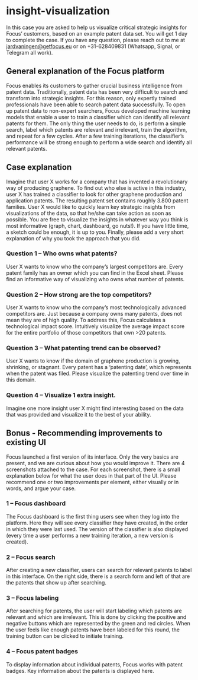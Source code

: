 # insight-visualization

In this case you are asked to help us visualize critical strategic insights for Focus’ customers, based on an example patent data set. You will get 1 day to complete the case. If you have any question, please reach out to me at jardvaningen@getfocus.eu or on +31-628409831 (Whatsapp, Signal, or Telegram all work).

## General explanation of the Focus platform

Focus enables its customers to gather crucial business intelligence from patent data. Traditionally, patent data has been very difficult to search and transform into strategic insights. For this reason, only expertly trained professionals have been able to search patent data successfully. To open up patent data to non-expert searchers, Focus developed machine learning models that enable a user to train a classifier which can identify all relevant patents for them. The only thing the user needs to do, is perform a simple search, label which patents are relevant and irrelevant, train the algorithm, and repeat for a few cycles. After a few training iterations, the classifier’s performance will be strong enough to perform a wide search and identify all relevant patents.

## Case explanation

Imagine that user X works for a company that has invented a revolutionary way of producing graphene. To find out who else is active in this industry, user X has trained a classifier to look for other graphene production and application patents. The resulting patent set contains roughly 3.800 patent families. User X would like to quickly learn key strategic insights from visualizations of the data, so that he/she can take action as soon as possible. You are free to visualize the insights in whatever way you think is most informative (graph, chart, dashboard, go nuts!). If you have little time, a sketch could be enough, it is up to you. Finally, please add a very short explanation of why you took the approach that you did.

### Question 1 – Who owns what patents?

User X wants to know who the company’s largest competitors are. Every patent family has an owner which you can find in the Excel sheet. Please find an informative way of visualizing who owns what number of patents.

### Question 2 – How strong are the top competitors?

User X wants to know who the company’s most technologically advanced competitors are. Just because a company owns many patents, does not mean they are of high quality. To address this, Focus calculates a technological impact score. Intuitively visualize the average impact score for the entire portfolio of those competitors that own >20 patents.

### Question 3 – What patenting trend can be observed?

User X wants to know if the domain of graphene production is growing, shrinking, or stagnant. Every patent has a ‘patenting date’, which represents when the patent was filed. Please visualize the patenting trend over time in this domain.

### Question 4 – Visualize 1 extra insight.

Imagine one more insight user X might find interesting based on the data that was provided and visualize it to the best of your ability.
 
## Bonus - Recommending improvements to existing UI

Focus launched a first version of its interface. Only the very basics are present, and we are curious about how you would improve it. There are 4 screenshots attached to the case. For each screenshot, there is a small explanation below for what the user does in that part of the UI. Please recommend one or two improvements per element, either visually or in words, and argue your case.

### 1 – Focus dashboard

The Focus dashboard is the first thing users see when they log into the platform. Here they will see every classifier they have created, in the order in which they were last used. The version of the classifier is also displayed (every time a user performs a new training iteration, a new version is created). 

### 2 – Focus search

After creating a new classifier, users can search for relevant patents to label in this interface. On the right side, there is a search form and left of that are the patents that show up after searching.  

### 3 – Focus labeling

After searching for patents, the user will start labeling which patents are relevant and which are irrelevant. This is done by clicking the positive and negative buttons which are represented by the green and red circles. When the user feels like enough patents have been labeled for this round, the training button can be clicked to initiate training.

### 4 – Focus patent badges

To display information about individual patents, Focus works with patent badges. Key information about the patents is displayed here.

